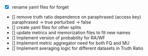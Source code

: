 - [x] rename yaml files for forget
- [] remove truth ratio dependence on paraphrased (access key)
        paraphrased -> true 
        perturbed -> false
- [] create yaml files for other splits
- [] update metrics and memorization files to fit new names
- [] Implement version of probability for RA/WF
- [] Implement metric aggregator need for both FQ and MU
- [] Implement averaging logic for different datasets in Truth Ratio